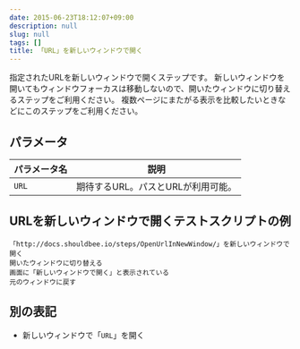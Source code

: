 ```yaml
---
date: 2015-06-23T18:12:07+09:00
description: null
slug: null
tags: []
title: 「URL」を新しいウィンドウで開く　
---
```


指定されたURLを新しいウィンドウで開くステップです。
新しいウィンドウを開いてもウィンドウフォーカスは移動しないので、開いたウィンドウに切り替えるステップをご利用ください。
複数ページにまたがる表示を比較したいときなどにこのステップをご利用ください。

## パラメータ

パラメータ名 | 説明
------|---------
`URL` | 期待するURL。パスとURLが利用可能。

## URLを新しいウィンドウで開くテストスクリプトの例

```
「http://docs.shouldbee.io/steps/OpenUrlInNewWindow/」を新しいウィンドウで開く
開いたウィンドウに切り替える
画面に「新しいウィンドウで開く」と表示されている
元のウィンドウに戻す
```

## 別の表記

* 新しいウィンドウで「`URL`」を開く

